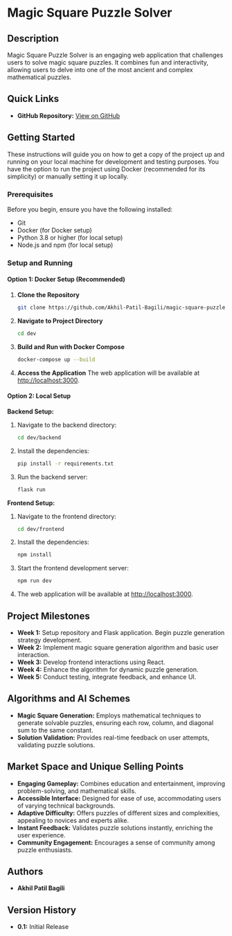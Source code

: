 # Magic Square Puzzle Solver

## Description

Magic Square Puzzle Solver is an engaging web application that challenges users to solve magic square puzzles. It combines fun and interactivity, allowing users to delve into one of the most ancient and complex mathematical puzzles.

## Quick Links

- **GitHub Repository:** [View on GitHub](https://github.com/Akhil-Patil-Bagili/magic-square-puzzle-solver)

## Getting Started

These instructions will guide you on how to get a copy of the project up and running on your local machine for development and testing purposes. You have the option to run the project using Docker (recommended for its simplicity) or manually setting it up locally.

### Prerequisites

Before you begin, ensure you have the following installed:
- Git
- Docker (for Docker setup)
- Python 3.8 or higher (for local setup)
- Node.js and npm (for local setup)

### Setup and Running

#### Option 1: Docker Setup (Recommended)

1. **Clone the Repository**
    ```bash
    git clone https://github.com/Akhil-Patil-Bagili/magic-square-puzzle-solver.git
    ```

2. **Navigate to Project Directory**
    ```bash
    cd dev
    ```

3. **Build and Run with Docker Compose**
    ```bash
    docker-compose up --build
    ```

4. **Access the Application**
    The web application will be available at [http://localhost:3000](http://localhost:3000).

#### Option 2: Local Setup

**Backend Setup:**

1. Navigate to the backend directory:
    ```bash
    cd dev/backend
    ```

2. Install the dependencies:
    ```bash
    pip install -r requirements.txt
    ```

3. Run the backend server:
    ```bash
    flask run
    ```

**Frontend Setup:**

1. Navigate to the frontend directory:
    ```bash
    cd dev/frontend
    ```

2. Install the dependencies:
    ```bash
    npm install
    ```

3. Start the frontend development server:
    ```bash
    npm run dev
    ```

4. The web application will be available at [http://localhost:3000](http://localhost:3000).

## Project Milestones

- **Week 1:** Setup repository and Flask application. Begin puzzle generation strategy development.
- **Week 2:** Implement magic square generation algorithm and basic user interaction.
- **Week 3:** Develop frontend interactions using React.
- **Week 4:** Enhance the algorithm for dynamic puzzle generation.
- **Week 5:** Conduct testing, integrate feedback, and enhance UI.

## Algorithms and AI Schemes

- **Magic Square Generation:** Employs mathematical techniques to generate solvable puzzles, ensuring each row, column, and diagonal sum to the same constant.
- **Solution Validation:** Provides real-time feedback on user attempts, validating puzzle solutions.

## Market Space and Unique Selling Points

- **Engaging Gameplay:** Combines education and entertainment, improving problem-solving, and mathematical skills.
- **Accessible Interface:** Designed for ease of use, accommodating users of varying technical backgrounds.
- **Adaptive Difficulty:** Offers puzzles of different sizes and complexities, appealing to novices and experts alike.
- **Instant Feedback:** Validates puzzle solutions instantly, enriching the user experience.
- **Community Engagement:** Encourages a sense of community among puzzle enthusiasts.

## Authors

- **Akhil Patil Bagili**

## Version History

- **0.1:** Initial Release
